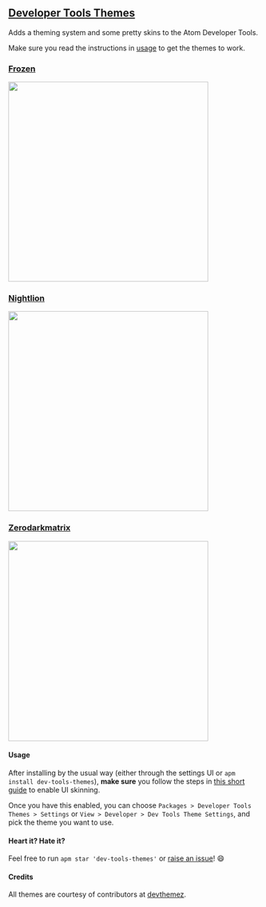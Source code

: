 ## [Developer Tools Themes](https://atom.io/packages/dev-tools-themes)

Adds a theming system and some pretty skins to the Atom Developer Tools.

Make sure you read the instructions in [usage](#usage) to get the themes to work.

### [Frozen](https://github.com/FelipeMartinin/frozen)
<img src="https://raw.githubusercontent.com/travs/dev-tools-themes/master/assets/frozen.png" width=400>

### [Nightlion](https://github.com/mit686/chrome-devtools-nightlion-theme)
<img src="https://raw.githubusercontent.com/travs/dev-tools-themes/master/assets/nightlion.png" width=400>

### [Zerodarkmatrix](https://github.com/mauricecruz/chrome-devtools-zerodarkmatrix-theme)
<img src="https://raw.githubusercontent.com/travs/dev-tools-themes/master/assets/zerodarkmatrix.png" width=400>

#### <a name="usage"></a>Usage

After installing by the usual way (either through the settings UI or `apm install dev-tools-themes`), **make sure** you follow the steps in [this short guide](https://github.com/travs/dev-tools-themes/blob/master/assets/ui-instructions.md) to enable UI skinning.

Once you have this enabled, you can choose `Packages > Developer Tools Themes > Settings` or `View > Developer > Dev Tools Theme Settings`, and pick the theme you want to use.

#### Heart it? Hate it?
Feel free to run `apm star 'dev-tools-themes'` or [raise an issue](https://github.com/travs/dev-tools-themes/issues/new)! :smile:

#### Credits

All themes are courtesy of contributors at [devthemez](http://devthemez.com/themes/chrome-developer-tools).
